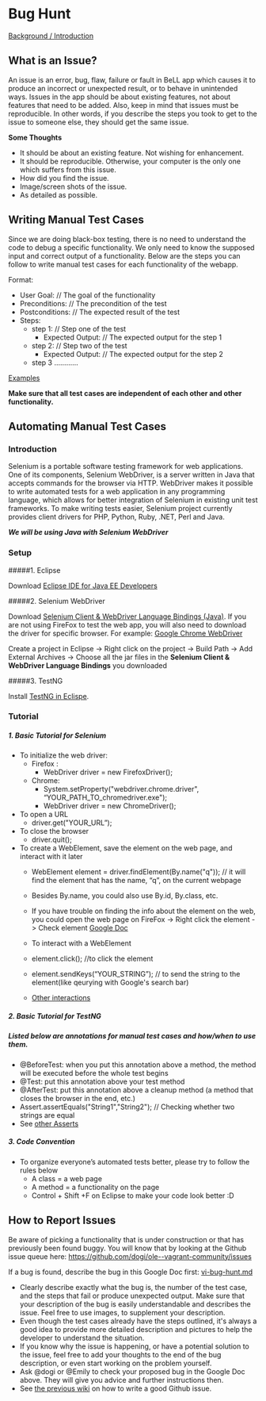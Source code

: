 # Bug Hunt

[Background / Introduction](https://docs.google.com/document/d/1cLbduhSoH0y6JKxcgoKGXz_BkxEV2P0sv1FtbVQztR0/edit?pref=2&pli=1)

## What is an Issue?

An issue is an error, bug, flaw, failure or fault in BeLL app which causes it to produce an incorrect or unexpected result, or to behave in unintended ways. Issues in the app should be about existing features, not about features that need to be added. Also, keep in mind that issues must be reproducible. In other words, if you describe the steps you took to get to the issue to someone else, they should get the same issue.

**Some Thoughts**

* It should be about an existing feature. Not wishing for enhancement.
* It should be reproducible. Otherwise, your computer is the only one which suffers from this issue.
* How did you find the issue.
* Image/screen shots of the issue.
* As detailed as possible.

## Writing Manual Test Cases

Since we are doing black-box testing, there is no need to understand the code to debug a specific functionality. We only need to know the supposed input and correct output of a functionality. Below are the steps you can follow to write manual test cases for each functionality of the webapp.

Format:

* User Goal:	// The goal of the functionality
* Preconditions:	// The precondition of the test
* Postconditions:	// The expected result of the test
* Steps:
	* step 1:	// Step one of the test
		* Expected Output:	// The expected output for the step 1
	* step 2:	// Step two of the test
		* Expected Output:	// The expected output for the step 2
	* step 3 ............

[Examples](https://docs.google.com/document/d/16PCc9mVKC1T8yBHOdjeDW80uzHTPO5BEmyq0PjBbZ3I/edit)

**Make sure that all test cases are independent of each other and other functionality.**

## Automating Manual Test Cases

### Introduction

Selenium is a portable software testing framework for web applications. One of its components, Selenium WebDriver, is a server written in Java that accepts commands for the browser via HTTP. WebDriver makes it possible to write automated tests for a web application in any programming language, which allows for better integration of Selenium in existing unit test frameworks. To make writing tests easier, Selenium project currently provides client drivers for PHP, Python, Ruby, .NET, Perl and Java.

***We will be using Java with Selenium WebDriver***

### Setup

#####1. Eclipse

Download [Eclipse IDE for Java EE Developers](https://www.eclipse.org/downloads/)

#####2. Selenium WebDriver

Download [Selenium Client & WebDriver Language Bindings (Java)](http://www.seleniumhq.org/download/). If you are not using FireFox to test the web app, you will also need to download the driver for specific browser. For example: [Google Chrome WebDriver](https://sites.google.com/a/chromium.org/chromedriver/)

Create a project in Eclipse -> Right click on the project -> Build Path -> Add External Archives -> Choose all the jar files in the **Selenium Client & WebDriver Language Bindings** you downloaded

#####3. TestNG

Install [TestNG in Eclispe](http://www.guru99.com/all-about-testng-and-selenium.html).

### Tutorial

##### 1. Basic Tutorial for Selenium

* To initialize the web driver:
	* Firefox :
		* WebDriver driver = new FirefoxDriver();
	* Chrome:
		* System.setProperty("webdriver.chrome.driver", “YOUR_PATH_TO_chromedriver.exe");
		* WebDriver driver = new ChromeDriver();
* To open a URL
	* driver.get("YOUR_URL”);
* To close the browser
	* driver.quit();
* To create a WebElement, save the element on the web page, and interact with it later
	* WebElement element = driver.findElement(By.name("q")); // it will find the element that has the name, “q”, on the current webpage
	* Besides By.name, you could also use By.id, By.class, etc.
	* If you have trouble on finding the info about the element on the web, you could open the web page on FireFox -> Right click the element -> Check element
[Google Doc](https://docs.google.com/document/d/1cLbduhSoH0y6JKxcgoKGXz_BkxEV2P0sv1FtbVQztR0/edit?usp=sharing)

	* To interact with a WebElement
	* element.click(); //to click the element
	* element.sendKeys(“YOUR_STRING”); // to send the string to the element(like qeurying with Google's search bar)
	* [Other interactions](http://seleniumhq.github.io/selenium/docs/api/java/)

##### 2. Basic Tutorial for TestNG

##### Listed below are annotations for manual test cases and how/when to use them.

* @BeforeTest:  when you put this annotation above a method, the method will be executed before the whole test begins
* @Test: put this annotation above your test method
* @AfterTest: put this annotation above a cleanup method (a method that closes the browser in the end, etc.)
* Assert.assertEquals("String1","String2"); // Checking whether two strings are equal
* See [other Asserts](http://testng.org/javadocs/org/testng/Assert.html)

##### 3. Code Convention

* To organize everyone’s automated tests better, please try to follow the rules below
	* A class = a web page
	* A method = a functionality on the page
	* Control + Shift +F on Eclipse to make your code look better :D

## How to Report Issues

Be aware of picking a functionality that is under construction or that has previously been found buggy. You will know that by looking at the Github issue queue here: https://github.com/dogi/ole--vagrant-community/issues

If a bug is found, describe the bug in this Google Doc first: [vi-bug-hunt.md](https://docs.google.com/document/d/1cLbduhSoH0y6JKxcgoKGXz_BkxEV2P0sv1FtbVQztR0/edit?pref=2&pli=1)

* Clearly describe exactly what the bug is, the number of the test case, and the steps that fail or produce unexpected output. Make sure that your description of the bug is easily understandable and describes the issue. Feel free to use images, to supplement your description.
* Even though the test cases already have the steps outlined, it's always a good idea to provide more detailed description and pictures to help the developer to understand the situation.
* If you know why the issue is happening, or have a potential solution to the issue, feel free to add your thoughts to the end of the bug description, or even start working on the problem yourself.                                                         
* Ask @dogi or @Emily to check your proposed bug in the Google Doc above. They will give you advice and further instructions then.
* See [the previous wiki](vi-github-issues.md) on how to write a good Github issue.